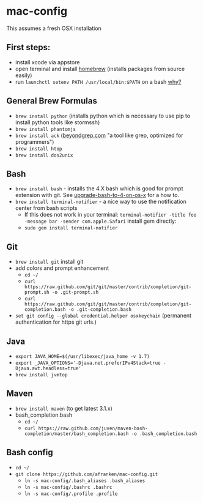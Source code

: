 mac-config
==========

This assumes a fresh OSX installation

## First steps:
* install xcode via appstore
* open terminal and install [homebrew](http://brew.sh/) (installs packages from source easily)
* run `launchctl setenv PATH /usr/local/bin:$PATH` on a bash [why?](https://github.com/mxcl/homebrew/wiki/FAQ#my-mac-apps-dont-find-usrlocalbin-utilities)

## General Brew Formulas
* `brew install python` (installs python which is necessary to use pip to install python tools like stormssh)
* `brew install phantomjs`
* `brew install ack` ([beyondgrep.com](http://www.beyondgrep.com) "a tool like grep, optimized for programmers")
* `brew install htop`
* `brew install dos2unix`

## Bash
* `brew install bash` - installs the 4.X bash which is good for prompt extension with git. See [upgrade-bash-to-4-on-os-x](http://buddylindsey.com/upgrade-bash-to-4-on-os-x/) for a how to.
* `brew install terminal-notifier` - a nice way to use the notification center from bash scripts
    * If this does not work in your terminal: `terminal-notifier -title foo -message bar -sender com.apple.Safari` install gem directly:
    * `sudo gem install terminal-notifier`

## Git
* `brew install git` install git
* add colors and prompt enhancement
    * `cd ~/`
    * `curl https://raw.github.com/git/git/master/contrib/completion/git-prompt.sh -o .git-prompt.sh`
    * `curl https://raw.github.com/git/git/master/contrib/completion/git-completion.bash -o .git-completion.bash`
* `set git config --global credential.helper osxkeychain` (permanent authentication for https git urls.)

## Java
* `export JAVA_HOME=$(/usr/libexec/java_home -v 1.7)`
* `export _JAVA_OPTIONS='-Djava.net.preferIPv4Stack=true -Djava.awt.headless=true'`
* `brew install jvmtop`

## Maven
* `brew install maven` (to get latest 3.1.x)
* bash_completion.bash
    * `cd ~/`
    * `curl https://raw.github.com/juven/maven-bash-completion/master/bash_completion.bash -o .bash_completion.bash`

## Bash config
* `cd ~/`
* `git clone https://github.com/afranken/mac-config.git`
    * `ln -s mac-config/.bash_aliases .bash_aliases`
    * `ln -s mac-config/.bashrc .bashrc`
    * `ln -s mac-config/.profile .profile`
